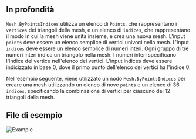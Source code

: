## In profondità
`Mesh.ByPointsIndices` utilizza un elenco di `Points`, che rappresentano i `vertices` dei triangoli della mesh, e un elenco di `indices`, che rappresentano il modo in cui la mesh viene unita insieme, e crea una nuova mesh. L'input `points` deve essere un elenco semplice di vertici univoci nella mesh. L'input `indices` deve essere un elenco semplice di numeri interi. Ogni gruppo di tre numeri interi indica un triangolo nella mesh. I numeri interi specificano l'indice del vertice nell'elenco dei vertici. L'input indices deve essere indicizzato in base 0, dove il primo punto dell'elenco dei vertici ha l'indice 0.

Nell'esempio seguente, viene utilizzato un nodo `Mesh.ByPointsIndices` per creare una mesh utilizzando un elenco di nove `points` e un elenco di 36 `indices`, specificando la combinazione di vertici per ciascuno dei 12 triangoli della mesh.

## File di esempio

![Example](./Autodesk.DesignScript.Geometry.Mesh.ByPointsIndices_img.png)
